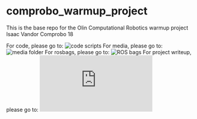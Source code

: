 # comprobo_warmup_project
This is the base repo for the Olin Computational Robotics warmup project
Isaac Vandor
Comprobo 18

For code, please go to: ![code scripts](https://github.com/isaacvandor/comprobo_warmup_project/tree/master/warmup_project/scripts)
For media, please go to: ![media folder](https://github.com/isaacvandor/comprobo_warmup_project/tree/master/warmup_project/media)
For rosbags, please go to: ![ROS bags](https://github.com/isaacvandor/comprobo_warmup_project/tree/master/warmup_project/bags)
For project writeup, please go to: ![Project Writeup](https://github.com/isaacvandor/comprobo_warmup_project/blob/master/project_writeup.md)
